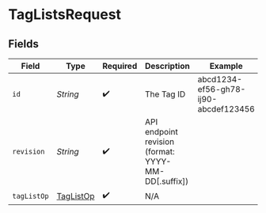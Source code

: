 # TagListsRequest


## Fields

| Field                                               | Type                                                | Required                                            | Description                                         | Example                                             |
| --------------------------------------------------- | --------------------------------------------------- | --------------------------------------------------- | --------------------------------------------------- | --------------------------------------------------- |
| `id`                                                | *String*                                            | :heavy_check_mark:                                  | The Tag ID                                          | abcd1234-ef56-gh78-ij90-abcdef123456                |
| `revision`                                          | *String*                                            | :heavy_check_mark:                                  | API endpoint revision (format: YYYY-MM-DD[.suffix]) |                                                     |
| `tagListOp`                                         | [TagListOp](../../models/components/TagListOp.md)   | :heavy_check_mark:                                  | N/A                                                 |                                                     |